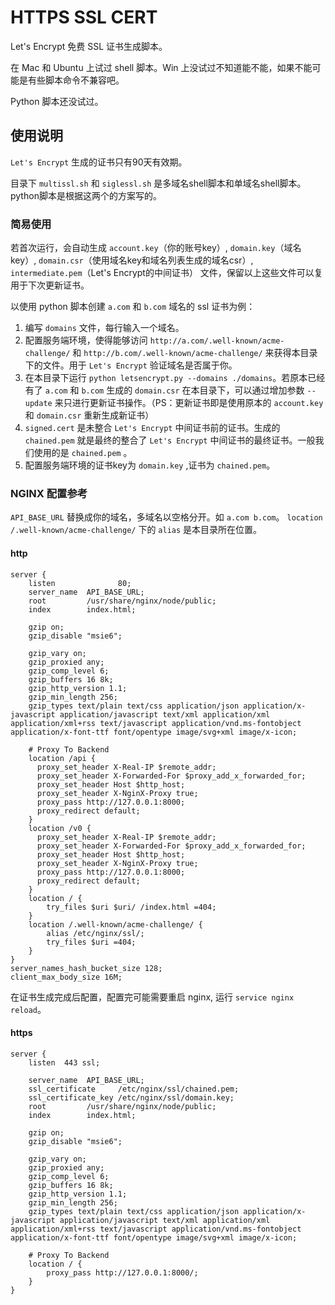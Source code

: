 # HTTPS SSL CERT

Let's Encrypt 免费 SSL 证书生成脚本。

在 Mac 和 Ubuntu 上试过 shell 脚本。Win 上没试过不知道能不能，如果不能可能是有些脚本命令不兼容吧。

Python 脚本还没试过。

## 使用说明
`Let's Encrypt` 生成的证书只有90天有效期。

目录下 `multissl.sh` 和 `siglessl.sh` 是多域名shell脚本和单域名shell脚本。python脚本是根据这两个的方案写的。

### 简易使用
若首次运行，会自动生成 `account.key`（你的账号key）, `domain.key`（域名key）, `domain.csr`（使用域名key和域名列表生成的域名csr）, `intermediate.pem`（Let's Encrypt的中间证书） 文件，保留以上这些文件可以复用于下次更新证书。

以使用 python 脚本创建 `a.com` 和 `b.com` 域名的 ssl 证书为例：
1. 编写 `domains` 文件，每行输入一个域名。
2. 配置服务端环境，使得能够访问 `http://a.com/.well-known/acme-challenge/` 和 `http://b.com/.well-known/acme-challenge/` 来获得本目录下的文件。用于 `Let's Encrypt` 验证域名是否属于你。
3. 在本目录下运行 `python letsencrypt.py --domains ./domains`。若原本已经有了 `a.com` 和 `b.com` 生成的 `domain.csr` 在本目录下，可以通过增加参数 `--update` 来只进行更新证书操作。（PS：更新证书即是使用原本的 `account.key` 和 `domain.csr` 重新生成新证书）
4. `signed.cert` 是未整合 `Let's Encrypt` 中间证书前的证书。生成的 `chained.pem` 就是最终的整合了 `Let's Encrypt` 中间证书的最终证书。一般我们使用的是 `chained.pem` 。
5. 配置服务端环境的证书key为 `domain.key` ,证书为 `chained.pem`。

### NGINX 配置参考

`API_BASE_URL` 替换成你的域名，多域名以空格分开。如 `a.com b.com`。
`location /.well-known/acme-challenge/` 下的 `alias` 是本目录所在位置。

#### http
```
server {
    listen              80;
    server_name  API_BASE_URL;
    root         /usr/share/nginx/node/public;
    index        index.html;

    gzip on;
    gzip_disable "msie6";

    gzip_vary on;
    gzip_proxied any;
    gzip_comp_level 6;
    gzip_buffers 16 8k;
    gzip_http_version 1.1;
    gzip_min_length 256;
    gzip_types text/plain text/css application/json application/x-javascript application/javascript text/xml application/xml application/xml+rss text/javascript application/vnd.ms-fontobject application/x-font-ttf font/opentype image/svg+xml image/x-icon;

    # Proxy To Backend
    location /api {
      proxy_set_header X-Real-IP $remote_addr;
      proxy_set_header X-Forwarded-For $proxy_add_x_forwarded_for;
      proxy_set_header Host $http_host;
      proxy_set_header X-NginX-Proxy true;
      proxy_pass http://127.0.0.1:8000;
      proxy_redirect default;
    }
    location /v0 {
      proxy_set_header X-Real-IP $remote_addr;
      proxy_set_header X-Forwarded-For $proxy_add_x_forwarded_for;
      proxy_set_header Host $http_host;
      proxy_set_header X-NginX-Proxy true;
      proxy_pass http://127.0.0.1:8000;
      proxy_redirect default;
    }
    location / {
        try_files $uri $uri/ /index.html =404;
    }
    location /.well-known/acme-challenge/ {
        alias /etc/nginx/ssl/;
        try_files $uri =404;
    }
}
server_names_hash_bucket_size 128;
client_max_body_size 16M;

```

在证书生成完成后配置，配置完可能需要重启 nginx, 运行 `service nginx reload`。
#### https
```
server {
    listen  443 ssl;

    server_name  API_BASE_URL;
    ssl_certificate     /etc/nginx/ssl/chained.pem;
    ssl_certificate_key /etc/nginx/ssl/domain.key;
    root         /usr/share/nginx/node/public;
    index        index.html;

    gzip on;
    gzip_disable "msie6";

    gzip_vary on;
    gzip_proxied any;
    gzip_comp_level 6;
    gzip_buffers 16 8k;
    gzip_http_version 1.1;
    gzip_min_length 256;
    gzip_types text/plain text/css application/json application/x-javascript application/javascript text/xml application/xml application/xml+rss text/javascript application/vnd.ms-fontobject application/x-font-ttf font/opentype image/svg+xml image/x-icon;

    # Proxy To Backend
    location / {
        proxy_pass http://127.0.0.1:8000/;
    }
}
```
